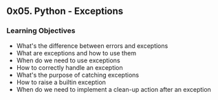 ## 0x05. Python - Exceptions

### Learning Objectives
- What's the difference between errors and exceptions 
- What are exceptions and how to use them 
- When do we need to use exceptions 
- How to correctly handle an exception 
- What's the purpose of catching exceptions 
- How to raise a builtin exception 
- When do we need to implement a clean-up action after an exception
